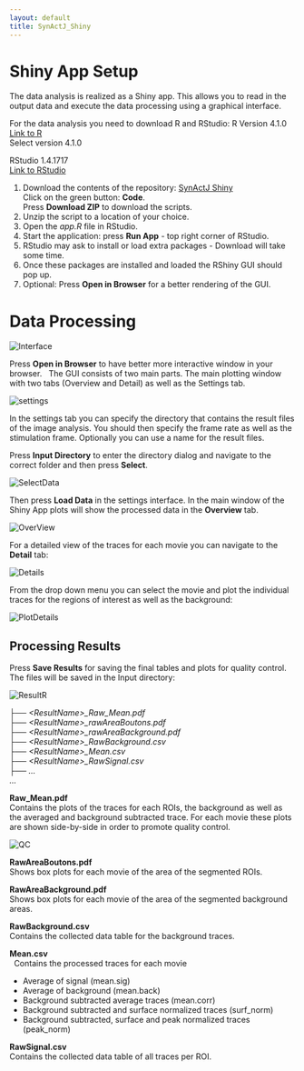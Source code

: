```yaml
---
layout: default
title: SynActJ_Shiny
---
```


# Shiny App Setup

The data analysis is realized as a Shiny app. This allows you to read in the output data and execute the data processing using a graphical interface.

For the data analysis you need to download R and RStudio:
R Version 4.1.0<br/>
[Link to R](https://cran.r-project.org/bin/windows/base/)<br/>
Select version 4.1.0

RStudio 1.4.1717<br/>
[Link to RStudio](https://www.rstudio.com/products/rstudio/download/)

1. Download the contents of the repository:
  [SynActJ Shiny](https://github.com/schmiedc/SynActJ_Shiny)<br>
  Click on the green button: **Code**.<br>
  Press **Download ZIP** to download the scripts.
2. Unzip the script to a location of your choice.
3. Open the *app.R* file in RStudio.
4. Start the application:  press **Run App** -  top right corner of RStudio.
5. RStudio may ask to install or load extra packages - Download will take some time.
6. Once these packages are installed and loaded the RShiny GUI should pop up.
7. Optional: Press **Open in Browser** for a better rendering of the GUI.

# Data Processing

<img src="../images/shiny/ShinyApp.png" alt="Interface" class="inline"/>

Press **Open in Browser** to have better more interactive window in your browser.
 
The GUI consists of two main parts. The main plotting window with two tabs (Overview and Detail) as well as the Settings tab.

<img src="../images/shiny/settings.png" alt="settings" class="inline"/>

In the settings tab you can specify the directory that contains the result files of the image analysis. You should then specify the frame rate as well as the stimulation frame. Optionally you can use a name for the result files.

Press **Input Directory** to enter the directory dialog and navigate to the correct folder and then press **Select**.

<img src="../images/shiny/SelectData.png" alt="SelectData" class="inline"/>

Then press **Load Data** in the settings interface. In the main window of the Shiny App plots will show the processed data in the **Overview** tab.

<img src="../images/shiny/OverView.png" alt="OverView" class="inline"/>

For a detailed view of the traces for each movie you can navigate to the **Detail** tab:

<img src="../images/shiny/Details.png" alt="Details" class="inline"/>

From the drop down menu you can select the movie and plot the individual traces for the regions of interest as well as the background:

<img src="../images/shiny/PlotDetails.png" alt="PlotDetails" class="inline"/>

## Processing Results

Press **Save Results** for saving the final tables and plots for quality control.
The files will be saved in the Input directory:

<img src="../images/shiny/ResultR.png" alt="ResultR" class="inline"/>

├──  *\<ResultName\>_Raw_Mean.pdf*<br>
├──  *\<ResultName\>_rawAreaBoutons.pdf*<br>
├──  *\<ResultName\>_rawAreaBackground.pdf*<br>
├──  *\<ResultName\>_RawBackground.csv*<br>
├──  *\<ResultName\>_Mean.csv*<br>
├──  *\<ResultName\>_RawSignal.csv*<br>
├── *...*<br>
*...*

**Raw_Mean.pdf**<br>
Contains the plots of the traces for each ROIs, the background as well as the averaged and background subtracted trace. For each movie these plots are shown side-by-side in order to promote quality control.

<img src="../images/shiny/QC.png" alt="QC" class="inline"/>

**RawAreaBoutons.pdf**<br>
Shows box plots for each movie of the area of the segmented ROIs.

**RawAreaBackground.pdf**<br>
Shows box plots for each movie of the area of the segmented background areas.

**RawBackground.csv**<br>
Contains the collected data table for the background traces.

**Mean.csv**<br>
 
Contains the processed traces for each movie
- Average of signal (mean.sig)
- Average of background (mean.back)
- Background subtracted average traces (mean.corr)
- Background subtracted and surface normalized traces (surf_norm)
- Background subtracted, surface and peak normalized traces (peak_norm)

**RawSignal.csv**<br>
Contains the collected data table of all traces per ROI.
